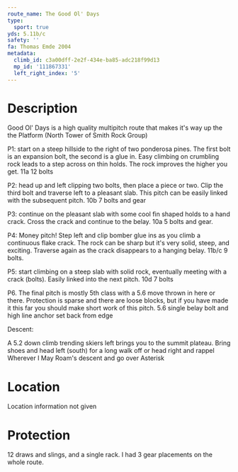 ```yaml
---
route_name: The Good Ol' Days
type:
  sport: true
yds: 5.11b/c
safety: ''
fa: Thomas Emde 2004
metadata:
  climb_id: c3a00dff-2e2f-434e-ba85-adc218f99d13
  mp_id: '111867331'
  left_right_index: '5'
---
```

# Description
Good Ol' Days is a  high quality multipitch route that makes it's way up the the Platform (North Tower of Smith Rock Group)

P1: start on a steep hillside to the right of two ponderosa pines. The first bolt is an expansion bolt, the second is a glue in. Easy climbing on crumbling rock leads to a step across on thin holds. The rock improves the higher you get. 11a 12 bolts

P2: head up and left clipping two bolts, then place a piece or two. Clip the third bolt and traverse left to a pleasant slab. This pitch can be easily linked with the subsequent pitch. 10b 7 bolts and gear

P3: continue on the pleasant slab with some cool fin shaped holds to a hand crack. Cross the crack and continue to the belay. 10a 5 bolts and gear.

P4:  Money pitch! Step left and clip bomber glue ins as you climb a continuous flake crack. The rock can be sharp but it's very solid, steep, and exciting. Traverse again as the crack disappears to a hanging belay. 11b/c 9 bolts.

P5: start climbing on a steep slab with solid rock, eventually meeting with a crack (bolts). Easily linked into the next pitch. 10d 7 bolts

P6. The final pitch is mostly 5th class with a 5.6 move thrown in here or there. Protection is sparse and there are loose blocks, but if you have made it this far you should make short work of this pitch. 5.6 single belay bolt and high line anchor set back from edge

Descent:

A 5.2 down climb trending skiers left brings you to the summit plateau. Bring shoes and head left (south) for a long walk off or head right and rappel Wherever I May Roam's descent and go over Asterisk

# Location
Location information not given

# Protection
12 draws and slings, and a single rack. I had 3 gear placements on the whole route.
